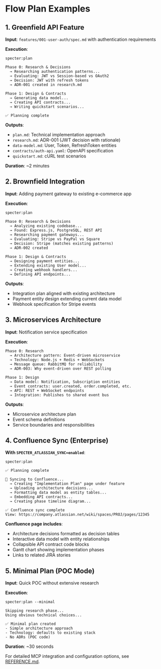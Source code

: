# Flow Plan Examples

## 1. Greenfield API Feature

**Input**: `features/001-user-auth/spec.md` with authentication requirements

**Execution**:
```
specter:plan

Phase 0: Research & Decisions
  → Researching authentication patterns...
  → Evaluating: JWT vs Session-based vs OAuth2
  → Decision: JWT with refresh tokens
  → ADR-001 created in research.md

Phase 1: Design & Contracts
  → Generating data model...
  → Creating API contracts...
  → Writing quickstart scenarios...

✅ Planning complete
```

**Outputs**:
- `plan.md`: Technical implementation approach
- `research.md`: ADR-001 (JWT decision with rationale)
- `data-model.md`: User, Token, RefreshToken entities
- `contracts/auth-api.yaml`: OpenAPI specification
- `quickstart.md`: cURL test scenarios

**Duration**: ~2 minutes

## 2. Brownfield Integration

**Input**: Adding payment gateway to existing e-commerce app

**Execution**:
```
specter:plan

Phase 0: Research & Decisions
  → Analyzing existing codebase...
  → Found: Express.js, PostgreSQL, REST API
  → Researching payment gateways...
  → Evaluating: Stripe vs PayPal vs Square
  → Decision: Stripe (matches existing patterns)
  → ADR-002 created

Phase 1: Design & Contracts
  → Designing payment entities...
  → Extending existing User model...
  → Creating webhook handlers...
  → Defining API endpoints...
```

**Outputs**:
- Integration plan aligned with existing architecture
- Payment entity design extending current data model
- Webhook specification for Stripe events

## 3. Microservices Architecture

**Input**: Notification service specification

**Execution**:
```
Phase 0: Research
  → Architecture pattern: Event-driven microservice
  → Technology: Node.js + Redis + WebSockets
  → Message queue: RabbitMQ for reliability
  → ADR-003: Why event-driven over REST polling

Phase 1: Design
  → Data model: Notification, Subscription entities
  → Event contracts: user.created, order.completed, etc.
  → API: REST + WebSocket endpoints
  → Integration: Publishes to shared event bus
```

**Outputs**:
- Microservice architecture plan
- Event schema definitions
- Service boundaries and responsibilities

## 4. Confluence Sync (Enterprise)

**With `SPECTER_ATLASSIAN_SYNC=enabled`**:

```
specter:plan

✅ Planning complete

📄 Syncing to Confluence...
  → Creating "Implementation Plan" page under feature
  → Uploading architecture decisions...
  → Formatting data model as entity tables...
  → Embedding API contracts...
  → Creating phase timeline diagram...

✅ Confluence sync complete
View: https://company.atlassian.net/wiki/spaces/PROJ/pages/12345
```

**Confluence page includes**:
- Architecture decisions formatted as decision tables
- Interactive data model with entity relationships
- Collapsible API contract code blocks
- Gantt chart showing implementation phases
- Links to related JIRA stories

## 5. Minimal Plan (POC Mode)

**Input**: Quick POC without extensive research

**Execution**:
```
specter:plan --minimal

Skipping research phase...
Using obvious technical choices...

✅ Minimal plan created
- Simple architecture approach
- Technology: defaults to existing stack
- No ADRs (POC code)
```

**Duration**: ~30 seconds

For detailed MCP integration and configuration options, see [REFERENCE.md](./REFERENCE.md).
